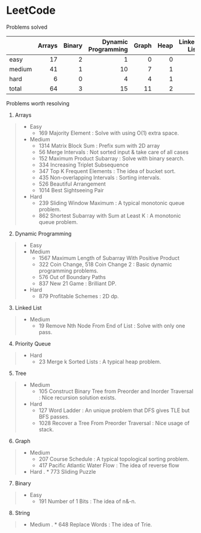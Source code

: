 # LeetCode
Problems solved

|        |   Arrays |   Binary |   Dynamic Programming |   Graph |   Heap |   Linked List |   String |   Tree |   Two Pointers |   total |
|:-------|---------:|---------:|----------------------:|--------:|-------:|--------------:|---------:|-------:|---------------:|--------:|
| easy   |       17 |        2 |                     1 |       0 |      0 |             3 |        6 |      7 |              0 |      36 |
| medium |       41 |        1 |                    10 |       7 |      1 |             5 |       11 |     10 |              3 |      89 |
| hard   |        6 |        0 |                     4 |       4 |      1 |             1 |        0 |      3 |              1 |      20 |
| total  |       64 |        3 |                    15 |      11 |      2 |             9 |       17 |     20 |              4 |     145 |

Problems worth resolving 

1. Arrays
>* Easy
>    * 169 Majority Element : Solve with using O(1) extra space.
>* Medium
>    * 1314 Matrix Block Sum : Prefix sum with 2D array
>    * 56 Merge Intervals : Not sorted input & take care of all cases
>    * 152 Maximum Product Subarray : Solve with binary search. 
>    * 334 Increasing Triplet Subsequence
>    * 347 Top K Frequent Elements : The idea of bucket sort.
>    * 435 Non-overlapping Intervals : Sorting intervals. 
>    * 526 Beautiful Arrangement
>    * 1014 Best Sightseeing Pair
>* Hard
>    * 239 Sliding Window Maximum : A typical monotonic queue problem. 
>    * 862 Shortest Subarray with Sum at Least K : A monotonic queue problem. 
2. Dynamic Programming
>* Easy
>* Medium
>    * 1567 Maximum Length of Subarray With Positive Product
>    * 322 Coin Change, 518 Coin Change 2 : Basic dynamic programming problems. 
>    * 576 Out of Boundary Paths
>    * 837 New 21 Game : Brilliant DP. 
>* Hard
>    * 879 Profitable Schemes : 2D dp.
3. Linked List
>* Medium
>    * 19 Remove Nth Node From End of List : Solve with only one pass.
4. Priority Queue
>* Hard
>    * 23 Merge k Sorted Lists : A typical heap problem. 
5. Tree
>* Medium
>    * 105 Construct Binary Tree from Preorder and Inorder Traversal : Nice recursion solution exists. 
>* Hard
>    * 127 Word Ladder : An unique problem that DFS gives TLE but BFS passes.
>    * 1028 Recover a Tree From Preorder Traversal : Nice usage of stack. 
6. Graph
>* Medium
>    * 207 Course Schedule : A typical topological sorting problem. 
>    * 417 Pacific Atlantic Water Flow : The idea of reverse flow
>* Hard
>.   * 773 Sliding Puzzle
7. Binary
>* Easy
>    * 191 Number of 1 Bits : The idea of n&-n.   
8. String
>* Medium
>.   * 648 Replace Words : The idea of Trie. 